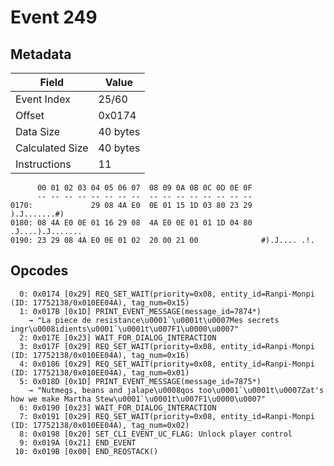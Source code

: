 # Event 249

## Metadata

| Field           | Value    |
|-----------------|----------|
| Event Index     | 25/60    |
| Offset          | 0x0174   |
| Data Size       | 40 bytes |
| Calculated Size | 40 bytes |
| Instructions    | 11       |

```
      00 01 02 03 04 05 06 07  08 09 0A 0B 0C 0D 0E 0F
      -- -- -- -- -- -- -- --  -- -- -- -- -- -- -- --
0170:             29 08 4A E0  0E 01 15 1D 03 80 23 29      ).J.......#)
0180: 08 4A E0 0E 01 16 29 08  4A E0 0E 01 01 1D 04 80  .J....).J.......
0190: 23 29 08 4A E0 0E 01 02  20 00 21 00              #).J.... .!.    
```

## Opcodes

```
  0: 0x0174 [0x29] REQ_SET_WAIT(priority=0x08, entity_id=Ranpi-Monpi (ID: 17752138/0x010EE04A), tag_num=0x15)
  1: 0x017B [0x1D] PRINT_EVENT_MESSAGE(message_id=7874*)
    → "La piece de resistance\u0001`\u0001t\u0007Mes secrets ingr\u0008idients\u0001`\u0001t\u007F1\u0000\u0007"
  2: 0x017E [0x23] WAIT_FOR_DIALOG_INTERACTION
  3: 0x017F [0x29] REQ_SET_WAIT(priority=0x08, entity_id=Ranpi-Monpi (ID: 17752138/0x010EE04A), tag_num=0x16)
  4: 0x0186 [0x29] REQ_SET_WAIT(priority=0x08, entity_id=Ranpi-Monpi (ID: 17752138/0x010EE04A), tag_num=0x01)
  5: 0x018D [0x1D] PRINT_EVENT_MESSAGE(message_id=7875*)
    → "Nutmegs, beans and jalape\u0008qos too\u0001`\u0001t\u0007Zat's how we make Martha Stew\u0001`\u0001t\u007F1\u0000\u0007"
  6: 0x0190 [0x23] WAIT_FOR_DIALOG_INTERACTION
  7: 0x0191 [0x29] REQ_SET_WAIT(priority=0x08, entity_id=Ranpi-Monpi (ID: 17752138/0x010EE04A), tag_num=0x02)
  8: 0x0198 [0x20] SET_CLI_EVENT_UC_FLAG: Unlock player control
  9: 0x019A [0x21] END_EVENT
 10: 0x019B [0x00] END_REQSTACK()
```

